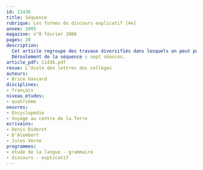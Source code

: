 ```yaml
---
id: 11436
title: Séquence
rubrique: Les formes du discours explicatif [4e]
annee: 2005
magazine: n°8 février 2006
pages: 20
description: 
  Cet article regroupe des travaux diversifiés dans lesquels on peut puiser en fonction de l’avancement dans le programme ou des besoins des élèves. Les exercices proposés ont été expérimentés avec deux classes de quatrième (dont une dite « européenne ») constituées d’élèves de niveaux particulièrement hétérogènes. Les textes explicatifs, notamment ceux tirés de la presse, sont souvent de faux amis et peuvent même décontenancer des élèves habituellement à l’aise. Tout se passe comme si leur caractère non littéraire permettait implicitement un relâchement de la qualité d’analyse. Le document étant en apparence « moins profond », il serait inutile de faire preuve de la rigueur coutumière. À l’inverse, les élèves davantage en difficulté pourront s’investir sur des textes qui leur paraîtront peut-être plus proches. Du côté des outils de la langue, les textes explicatifs offrent l’occasion de réviser certaines bases grammaticales : phrase simple / phrase complexe, identification des propositions dans la phrase, forme passive. De plus, leur souci de clarté et d’organisation permet de remettre en place certains outils de la langue comme les procédés de reprise ou les connecteurs logiques.
  Déroulement de la séquence : sept séances.
article_pdf: 11436.pdf
revue: L’école des lettres des collèges
auteurs:
- Brice Gascard
disciplines:
- français
niveau_etudes:
- quatrième
oeuvres:
- Encyclopédie
- Voyage au centre de la Terre
ecrivains:
- Denis Diderot
- D’Alembert
- Jules Verne
programmes:
- étude de la langue - grammaire
- discours - explicatif
---
```

